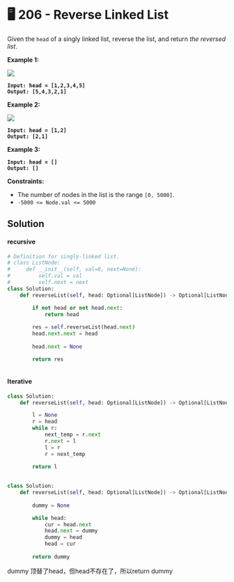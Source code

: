 # 🖥 206 - Reverse Linked List

Given the `head` of a singly linked list, reverse the list, and return _the reversed list_.

&#x20;

**Example 1:**

![](https://assets.leetcode.com/uploads/2021/02/19/rev1ex1.jpg)

<pre><code><strong>Input: head = [1,2,3,4,5]
</strong><strong>Output: [5,4,3,2,1]
</strong></code></pre>

**Example 2:**

![](https://assets.leetcode.com/uploads/2021/02/19/rev1ex2.jpg)

<pre><code><strong>Input: head = [1,2]
</strong><strong>Output: [2,1]
</strong></code></pre>

**Example 3:**

<pre><code><strong>Input: head = []
</strong><strong>Output: []
</strong></code></pre>

&#x20;

**Constraints:**

* The number of nodes in the list is the range `[0, 5000]`.
* `-5000 <= Node.val <= 5000`

## Solution

#### recursive

```python
# Definition for singly-linked list.
# class ListNode:
#     def __init__(self, val=0, next=None):
#         self.val = val
#         self.next = next
class Solution:
    def reverseList(self, head: Optional[ListNode]) -> Optional[ListNode]:

        if not head or not head.next:
            return head
        
        res = self.reverseList(head.next)
        head.next.next = head
       
        head.next = None

        return res
        
```

#### Iterative

```python
class Solution:
    def reverseList(self, head: Optional[ListNode]) -> Optional[ListNode]:

        l = None
        r = head
        while r:
            next_temp = r.next
            r.next = l
            l = r
            r = next_temp
            
        return l
        
```

```python
class Solution:
    def reverseList(self, head: Optional[ListNode]) -> Optional[ListNode]:
        
        dummy = None

        while head:
            cur = head.next
            head.next = dummy
            dummy = head 
            head = cur
        
        return dummy
```

dummy 顶替了head，但head不存在了，所以return dummy
